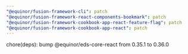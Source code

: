```yaml
---
"@equinor/fusion-framework-cli": patch
"@equinor/fusion-framework-react-components-bookmark": patch
"@equinor/fusion-framework-cookbook-app-react-feature-flag": patch
"@equinor/fusion-framework-cookbook-app-react": patch
---
```


chore(deps): bump @equinor/eds-core-react from 0.35.1 to 0.36.0
